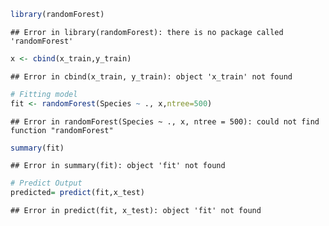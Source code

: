 

``` r
library(randomForest)
```

```
## Error in library(randomForest): there is no package called 'randomForest'
```

``` r
x <- cbind(x_train,y_train)
```

```
## Error in cbind(x_train, y_train): object 'x_train' not found
```

``` r
# Fitting model
fit <- randomForest(Species ~ ., x,ntree=500)
```

```
## Error in randomForest(Species ~ ., x, ntree = 500): could not find function "randomForest"
```

``` r
summary(fit)
```

```
## Error in summary(fit): object 'fit' not found
```

``` r
# Predict Output 
predicted= predict(fit,x_test)
```

```
## Error in predict(fit, x_test): object 'fit' not found
```

